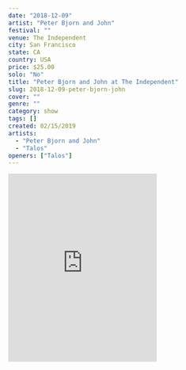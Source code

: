 ```yaml
---
date: "2018-12-09"
artist: "Peter Bjorn and John"
festival: ""
venue: The Independent
city: San Francisco
state: CA
country: USA
price: $25.00
solo: "No"
title: "Peter Bjorn and John at The Independent"
slug: 2018-12-09-peter-bjorn-john
cover: ""
genre: ""
category: show
tags: []
created: 02/15/2019
artists:
  - "Peter Bjorn and John"
  - "Talos"
openers: ["Talos"]
---
```


<iframe src="https://open.spotify.com/embed/user/pmocampo/playlist/5AjXh9KbnkTQsZsFOgmytY" width="300" height="380" frameborder="0" allowtransparency="true" allow="encrypted-media"></iframe>
